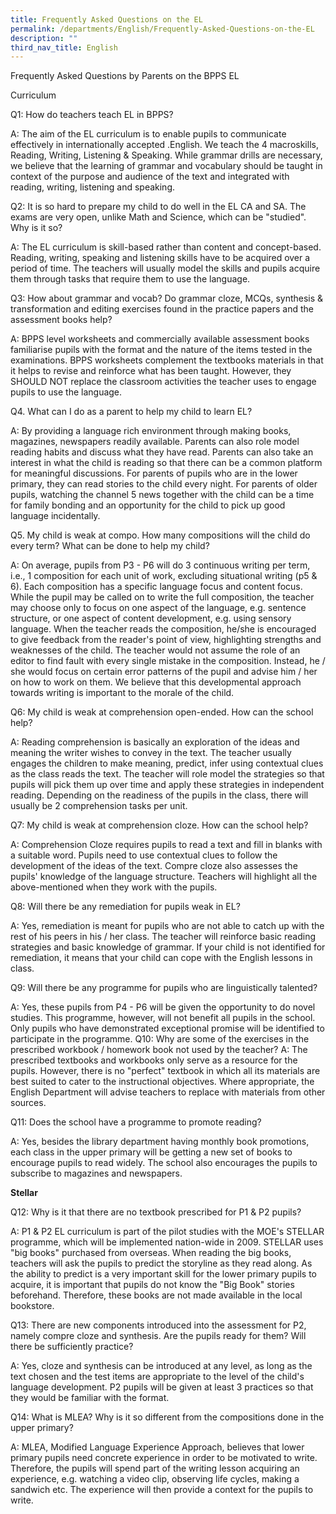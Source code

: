 ```yaml
---
title: Frequently Asked Questions on the EL
permalink: /departments/English/Frequently-Asked-Questions-on-the-EL
description: ""
third_nav_title: English
---
```

Frequently Asked Questions by Parents on the BPPS EL 

Curriculum 

Q1: How do teachers teach EL in BPPS? 

A: The aim of the EL curriculum is to enable pupils to communicate effectively in internationally accepted .English. We teach the 4 macroskills, Reading, Writing, Listening & Speaking. While grammar drills are necessary, we believe that the learning of grammar and vocabulary should be taught in context of the purpose and audience of the text and integrated with reading, writing, listening and speaking. 

Q2: It is so hard to prepare my child to do well in the EL CA and SA. The exams are very open, unlike Math and Science, which can be "studied". Why is it so? 

A: The EL curriculum is skill-based rather than content and concept-based. Reading, writing, speaking and listening skills have to be acquired over a period of time. The teachers will usually model the skills and pupils acquire them through tasks that require them to use the language. 

Q3: How about grammar and vocab? Do grammar cloze, MCQs, synthesis & transformation and editing exercises found in the practice papers and the assessment books help? 

A: BPPS level worksheets and commercially available assessment books familiarise pupils with the format and the nature of the items tested in the examinations. BPPS worksheets complement the textbooks materials in that it helps to revise and reinforce what has been taught. However, they SHOULD NOT replace the classroom activities the teacher uses to engage pupils to use the language. 

Q4. What can I do as a parent to help my child to learn EL? 

A: By providing a language rich environment through making books, magazines, newspapers readily available. Parents can also role model reading habits and discuss what they have read. Parents can also take an interest in what the child is reading so that there can be a common platform for meaningful discussions. For parents of pupils who are in the lower primary, they can read stories to the child every night. For parents of older pupils, watching the channel 5 news together with the child can be a time for family bonding and an opportunity for the child to pick up good language incidentally. 

Q5. My child is weak at compo. How many compositions will the child do every term? What can be done to help my child? 

A: On average, pupils from P3 - P6 will do 3 continuous writing per term, i.e., 1 composition for each unit of work, excluding situational writing (p5 & 6). Each composition has a specific language focus and content focus. While the pupil may be called on to write the full composition, the teacher may choose only to focus on one aspect of the language, e.g. sentence structure, or one aspect of content development, e.g. using sensory language. When the teacher reads the composition, he/she is encouraged to give feedback from the reader's point of view, highlighting strengths and weaknesses of the child. The teacher would not assume the role of an editor to find fault with every single mistake in the composition. Instead, he / she would focus on certain error patterns of the pupil and advise him / her on how to work on them. We believe that this developmental approach towards writing is important to the morale of the child. 

Q6: My child is weak at comprehension open-ended. How can the school help? 

A: Reading comprehension is basically an exploration of the ideas and meaning the writer wishes to convey in the text. The teacher usually engages the children to make meaning, predict, infer using contextual clues as the class reads the text. The teacher will role model the strategies so that pupils will pick them up over time and apply these strategies in independent reading. Depending on the readiness of the pupils in the class, there will usually be 2 comprehension tasks per unit.

Q7: My child is weak at comprehension cloze. How can the school help? 

A: Comprehension Cloze requires pupils to read a text and fill in blanks with a suitable word. Pupils need to use contextual clues to follow the development of the ideas of the text. Compre cloze also assesses the pupils' knowledge of the language structure. Teachers will highlight all the above-mentioned when they work with the pupils. 

Q8: Will there be any remediation for pupils weak in EL? 

A: Yes, remediation is meant for pupils who are not able to catch up with the rest of his peers in his / her class. The teacher will reinforce basic reading strategies and basic knowledge of grammar. If your child is not identified for remediation, it means that your child can cope with the English lessons in class. 

Q9: Will there be any programme for pupils who are linguistically talented? 

A: Yes, these pupils from P4 - P6 will be given the opportunity to do novel studies. This programme, however, will not benefit all pupils in the school. Only pupils who have demonstrated exceptional promise will be identified to participate in the programme. Q10: Why are some of the exercises in the prescribed workbook / homework book not used by the teacher? A: The prescribed textbooks and workbooks only serve as a resource for the pupils. However, there is no "perfect" textbook in which all its materials are best suited to cater to the instructional objectives. Where appropriate, the English Department will advise teachers to replace with materials from other sources. 

Q11: Does the school have a programme to promote reading? 

A: Yes, besides the library department having monthly book promotions, each class in the upper primary will be getting a new set of books to encourage pupils to read widely. The school also encourages the pupils to subscribe to magazines and newspapers. 

**Stellar** 

Q12: Why is it that there are no textbook prescribed for P1 & P2 pupils? 

A: P1 & P2 EL curriculum is part of the pilot studies with the MOE's STELLAR programme, which will be implemented nation-wide in 2009. STELLAR uses "big books" purchased from overseas. When reading the big books, teachers will ask the pupils to predict the storyline as they read along. As the ability to predict is a very important skill for the lower primary pupils to acquire, it is important that pupils do not know the "Big Book" stories beforehand. Therefore, these books are not made available in the local bookstore. 

Q13: There are new components introduced into the assessment for P2, namely compre cloze and synthesis. Are the pupils ready for them? Will there be sufficiently practice? 

A: Yes, cloze and synthesis can be introduced at any level, as long as the text chosen and the test items are appropriate to the level of the child's language development. P2 pupils will be given at least 3 practices so that they would be familiar with the format. 

Q14: What is MLEA? Why is it so different from the compositions done in the upper primary? 

A: MLEA, Modified Language Experience Approach, believes that lower primary pupils need concrete experience in order to be motivated to write. Therefore, the pupils will spend part of the writing lesson acquiring an experience, e.g. watching a video clip, observing life cycles, making a sandwich etc. The experience will then provide a context for the pupils to write. 

